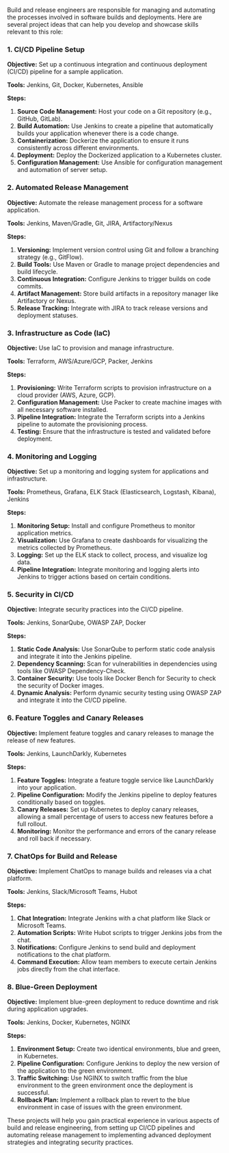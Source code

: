 Build and release engineers are responsible for managing and automating the processes involved in software builds and deployments. Here are several project ideas that can help you develop and showcase skills relevant to this role:

### 1. **CI/CD Pipeline Setup**

**Objective:** Set up a continuous integration and continuous deployment (CI/CD) pipeline for a sample application.

**Tools:** Jenkins, Git, Docker, Kubernetes, Ansible

**Steps:**
1. **Source Code Management:** Host your code on a Git repository (e.g., GitHub, GitLab).
2. **Build Automation:** Use Jenkins to create a pipeline that automatically builds your application whenever there is a code change.
3. **Containerization:** Dockerize the application to ensure it runs consistently across different environments.
4. **Deployment:** Deploy the Dockerized application to a Kubernetes cluster.
5. **Configuration Management:** Use Ansible for configuration management and automation of server setup.

### 2. **Automated Release Management**

**Objective:** Automate the release management process for a software application.

**Tools:** Jenkins, Maven/Gradle, Git, JIRA, Artifactory/Nexus

**Steps:**
1. **Versioning:** Implement version control using Git and follow a branching strategy (e.g., GitFlow).
2. **Build Tools:** Use Maven or Gradle to manage project dependencies and build lifecycle.
3. **Continuous Integration:** Configure Jenkins to trigger builds on code commits.
4. **Artifact Management:** Store build artifacts in a repository manager like Artifactory or Nexus.
5. **Release Tracking:** Integrate with JIRA to track release versions and deployment statuses.

### 3. **Infrastructure as Code (IaC)**

**Objective:** Use IaC to provision and manage infrastructure.

**Tools:** Terraform, AWS/Azure/GCP, Packer, Jenkins

**Steps:**
1. **Provisioning:** Write Terraform scripts to provision infrastructure on a cloud provider (AWS, Azure, GCP).
2. **Configuration Management:** Use Packer to create machine images with all necessary software installed.
3. **Pipeline Integration:** Integrate the Terraform scripts into a Jenkins pipeline to automate the provisioning process.
4. **Testing:** Ensure that the infrastructure is tested and validated before deployment.

### 4. **Monitoring and Logging**

**Objective:** Set up a monitoring and logging system for applications and infrastructure.

**Tools:** Prometheus, Grafana, ELK Stack (Elasticsearch, Logstash, Kibana), Jenkins

**Steps:**
1. **Monitoring Setup:** Install and configure Prometheus to monitor application metrics.
2. **Visualization:** Use Grafana to create dashboards for visualizing the metrics collected by Prometheus.
3. **Logging:** Set up the ELK stack to collect, process, and visualize log data.
4. **Pipeline Integration:** Integrate monitoring and logging alerts into Jenkins to trigger actions based on certain conditions.

### 5. **Security in CI/CD**

**Objective:** Integrate security practices into the CI/CD pipeline.

**Tools:** Jenkins, SonarQube, OWASP ZAP, Docker

**Steps:**
1. **Static Code Analysis:** Use SonarQube to perform static code analysis and integrate it into the Jenkins pipeline.
2. **Dependency Scanning:** Scan for vulnerabilities in dependencies using tools like OWASP Dependency-Check.
3. **Container Security:** Use tools like Docker Bench for Security to check the security of Docker images.
4. **Dynamic Analysis:** Perform dynamic security testing using OWASP ZAP and integrate it into the CI/CD pipeline.

### 6. **Feature Toggles and Canary Releases**

**Objective:** Implement feature toggles and canary releases to manage the release of new features.

**Tools:** Jenkins, LaunchDarkly, Kubernetes

**Steps:**
1. **Feature Toggles:** Integrate a feature toggle service like LaunchDarkly into your application.
2. **Pipeline Configuration:** Modify the Jenkins pipeline to deploy features conditionally based on toggles.
3. **Canary Releases:** Set up Kubernetes to deploy canary releases, allowing a small percentage of users to access new features before a full rollout.
4. **Monitoring:** Monitor the performance and errors of the canary release and roll back if necessary.

### 7. **ChatOps for Build and Release**

**Objective:** Implement ChatOps to manage builds and releases via a chat platform.

**Tools:** Jenkins, Slack/Microsoft Teams, Hubot

**Steps:**
1. **Chat Integration:** Integrate Jenkins with a chat platform like Slack or Microsoft Teams.
2. **Automation Scripts:** Write Hubot scripts to trigger Jenkins jobs from the chat.
3. **Notifications:** Configure Jenkins to send build and deployment notifications to the chat platform.
4. **Command Execution:** Allow team members to execute certain Jenkins jobs directly from the chat interface.

### 8. **Blue-Green Deployment**

**Objective:** Implement blue-green deployment to reduce downtime and risk during application upgrades.

**Tools:** Jenkins, Docker, Kubernetes, NGINX

**Steps:**
1. **Environment Setup:** Create two identical environments, blue and green, in Kubernetes.
2. **Pipeline Configuration:** Configure Jenkins to deploy the new version of the application to the green environment.
3. **Traffic Switching:** Use NGINX to switch traffic from the blue environment to the green environment once the deployment is successful.
4. **Rollback Plan:** Implement a rollback plan to revert to the blue environment in case of issues with the green environment.

These projects will help you gain practical experience in various aspects of build and release engineering, from setting up CI/CD pipelines and automating release management to implementing advanced deployment strategies and integrating security practices.
